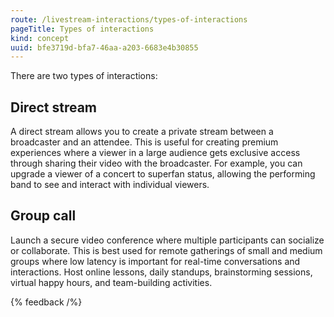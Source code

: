```yaml
---
route: /livestream-interactions/types-of-interactions
pageTitle: Types of interactions
kind: concept
uuid: bfe3719d-bfa7-46aa-a203-6683e4b30855
---
```


There are two types of interactions:

## Direct stream

A direct stream allows you to create a private stream between a broadcaster and an attendee. This is useful for creating premium experiences where a viewer in a large audience gets exclusive access through sharing their video with the broadcaster. For example, you can upgrade a viewer of a concert to superfan status, allowing the performing band to see and interact with individual viewers.

## Group call

Launch a secure video conference where multiple participants can socialize or collaborate. This is best used for remote gatherings of small and medium groups where low latency is important for real-time conversations and interactions. Host online lessons, daily standups, brainstorming sessions, virtual happy hours, and team-building activities.


{% feedback /%}